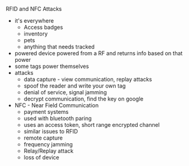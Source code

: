 RFID and NFC Attacks 

* it's everywhere
	* Access badges
	* inventory
	* pets
	* anything that needs tracked 
* powered device powered from a RF and returns info based on that power 
* some tags power themselves 
* attacks
	* data capture - view communication, replay attacks
	* spoof the reader and write your own tag
	* denial of service, signal jamming 
	* decrypt communication, find the key on google 
* NFC - Near Field Communication
	* payment systems 
	* used with bluetooth paring 
	* uses an access token, short range encrypted channel
	* similar issues to RFID
	* remote capture
	* frequency jamming 
	* Relay/Replay attack
	* loss of device 